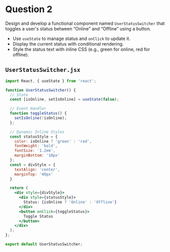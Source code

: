 # Question 2

Design and develop a functional component named `UserStatusSwitcher` that toggles a user's status between “Online” and “Offline” using a button. 
* Use `useState` to manage status and `onClick` to update it. 
* Display the current status with conditional rendering. 
* Style the status text with inline CSS (e.g., green for online, red for offline).

## `UserStatusSwitcher.jsx`

```jsx
import React, { useState } from 'react';

function UserStatusSwitcher() {
  // State
  const [isOnline, setIsOnline] = useState(false);

  // Event Handler
  function toggleStatus() {
    setIsOnline(!isOnline);
  };

  // Dynamic Inline Styles
  const statusStyle = {
    color: isOnline ? 'green' : 'red',
    fontWeight: 'bold',
    fontSize: '1.2em',
    marginBottom: '10px'
  };
  const = divStyle = {
    textAlign: 'center', 
    marginTop: '40px'
  }

  return (
    <div style={divStyle}>
      <div style={statusStyle}>
        Status: {isOnline ? 'Online' : 'Offline'}
      </div>
      <button onClick={toggleStatus}>
        Toggle Status
      </button>
    </div>
  );
};

export default UserStatusSwitcher;
```